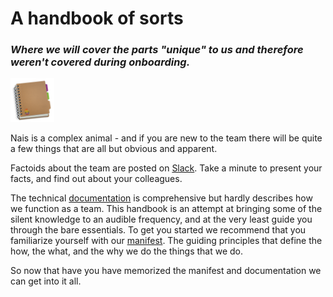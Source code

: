 
# A handbook of sorts

### _Where we will cover the parts "unique" to us and therefore weren't covered during onboarding._

<p align="left">
  <img width="70" height="70" src="assets/nais-handbook.png">
</p>

Nais is a complex animal - and if you are new to the team there will be quite a few things that are all but obvious and apparent.

Factoids about the team are posted on [Slack](https://nav-it.slack.com/archives/G013UH65QQZ/p1643208152207700). Take a minute to present your facts, and find out about your colleagues.

The technical [documentation](https://doc.nais.io) is comprehensive but hardly describes how we function as a team.
This handbook is an attempt at bringing some of the silent knowledge to an audible frequency, and at the very least guide you through the bare essentials.
To get you started we recommend that you familiarize yourself with our [manifest](welcome/nais-manifest-eng.md).
The guiding principles that define the how, the what, and the why we do the things that we do. 

So now that have you have memorized the manifest and documentation we can get into it all.

